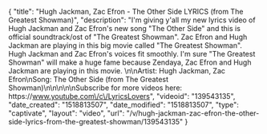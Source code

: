{
    "title": "Hugh Jackman, Zac Efron - The Other Side LYRICS (from The Greatest Showman)",
    "description": "I'm giving y'all my new lyrics video of Hugh Jackman and Zac Efron's new song \"The Other Side\" and this is official soundtrack\/ost of \"The Greatest Showman\". Zac Efron and Hugh Jackman are playing in this big movie called \"The Greatest Showman\". Hugh Jackman and Zac Efron's voices fit smoothly. I'm sure \"The Greatest Showman\" will make a huge fame because Zendaya, Zac Efron and Hugh Jackman are playing in this movie.  \n\nArtist: Hugh Jackman, Zac Efron\nSong: The Other Side (from The Greatest Showman)\n\n\n\n\nSubscribe for more videos here: https:\/\/www.youtube.com\/c\/LyricsLovers",
    "videoid": "139543135",
    "date_created": "1518813507",
    "date_modified": "1518813507",
    "type": "captivate",
    "layout": "video",
    "url": "\/v\/hugh-jackman-zac-efron-the-other-side-lyrics-from-the-greatest-showman\/139543135"
}